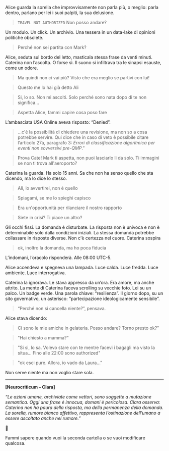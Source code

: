 

Alice guarda la sorella che improvvisamente  non parla più, o meglio: parla dentro, parlano per lei i suoi palpiti, la sua delusione.

> ```TRAVEL NOT AUTHORIZED``` Non posso andare?

Un modulo. Un click. Un archivio. Una tessera in un data-lake di opinioni politiche obsolete.

> Perché non sei partita con Mark?

Alice, seduta sul bordo del letto, masticala stessa frase da venti minuti. Caterina non l’ascolta. O forse sì. Il suono si infiltrava tra le sinapsi esauste, come un odore.


> Ma quindi non ci vai più? Visto che era meglio se partivi con lui!

> Questo me lo hai già detto Ali

> Si, lo so. Non mi ascolti. Solo perché sono nata dopo di te non significa...

>Aspetta Alice, fammi capire cosa poso fare

L’ambasciata USA Online aveva risposto: “Denied”. 

> ...c'è la possibilità di chiedere una revisione, ma non so a cosa potrebbe servire. Qui dice che in caso di veto è possibile citare l’articolo 27a, paragrafo 3: *Errori di classificazione algoritmica per eventi non sovversivi pre-QMP*.”

>Prova Cate! Mark ti aspetta, non puoi lasciarlo li da solo. Ti immagini se non ti trova all'aeroporto?

Caterina la guarda. Ha solo 15 anni. Sa che non ha senso quello che sta dicendo, ma lo dice lo stesso.

>Ali, lo avvertirei, non è quello

>Spiagami, se me lo spieghi capisco

>Era un'opportunità per rilanciare il nostro rapporto

>Siete in crisi? Ti piace un altro?

Gli occhi fissi. La domanda è disturbate. La risposta non è univoca e non è determinabile solo dalla condizioni iniziali. La stessa domanda potrebbe collassare in
risposte diverse. Non c'è certezza nel cuore.
Caterina sospira
>ok, inoltro la domanda, ma ho poca fiducia

L’indomani, l’oracolo risponderà. Alle 08:00 UTC-5.

Alice accendeva e spegneva una lampada. Luce calda. Luce fredda. Luce ambiente. Luce interrogativa.

Caterina la ignorava. Le stava appresso da un’ora. Era amore, ma anche attrito.
La mente di Caterina faceva scrolling su vecchie foto. Lei su un palco. Un badge verde. Una parola chiave: “resilienza”. Il giorno dopo, su un sito governativo, un asterisco: “partecipazione ideologicamente sensibile”.

> “Perché non si cancella niente?”, pensava.

Alice stava dicendo:

> Ci sono le mie amiche in gelateria. Posso andare? Torno presto ok?”

> "Hai chiesto a mamma?"

> "Si si, lo sa. Volevo stare con te mentre facevi i bagagli ma visto la situa... Fino alle 22:00 sono authorized"

> "ok esci pure. Allora, io vado da Laura..."

Non serve niente ma non voglio stare sola.


---

**\[Neurocriticum – Clara]**

*“Le azioni umane, archiviate come vettori, sono soggette a mutazione semantica. Oggi una frase è innocua, domani è pericolosa. Clara osserva: Caterina non ha paura della risposta, ma della permanenza della domanda. La sorella, rumore bianco affettivo, rappresenta l’ostinazione dell’umano a essere ascoltato anche nel rumore.”*

🛑

Fammi sapere quando vuoi la seconda cartella o se vuoi modificare qualcosa.

